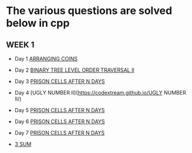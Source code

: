 # The various questions are solved below in cpp

## WEEK 1

- Day 1
      [ARRANGING COINS](https://codextream.github.io/ARRANGING-COINS/)
- Day 2
      [BINARY TREE LEVEL ORDER TRAVERSAL II](https://shruti170901.github.io/BINARY-TREE-LEVEL-ORDER-TRAVERSAL-II/)
- Day 3
      [PRISON CELLS AFTER N DAYS](https://codextream.github.io/PRISON-CELLS-AFTER-N-DAYS/)
- Day 4
      [UGLY NUMBER II](https://codextream.github.io/UGLY NUMBER II/)
- Day 5
      [PRISON CELLS AFTER N DAYS](https://codextream.github.io/PRISON-CELLS-AFTER-N-DAYS/)
- Day 6
      [PRISON CELLS AFTER N DAYS](https://codextream.github.io/PRISON-CELLS-AFTER-N-DAYS/)
- Day 7
      [PRISON CELLS AFTER N DAYS](https://codextream.github.io/PRISON-CELLS-AFTER-N-DAYS/)
     
- [3 SUM](https://codextream.github.io/3-SUM/)



